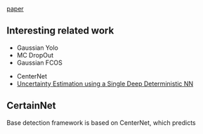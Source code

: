 [paper](https://arxiv.org/pdf/2110.01604.pdf)

## Interesting related work

- Gaussian Yolo
- MC DropOut
- Gaussian FCOS
* CenterNet
* [Uncertainty Estimation using a Single Deep Deterministic NN](https://arxiv.org/pdf/2003.02037.pdf)

## CertainNet

Base detection framework is based on CenterNet, which predicts
